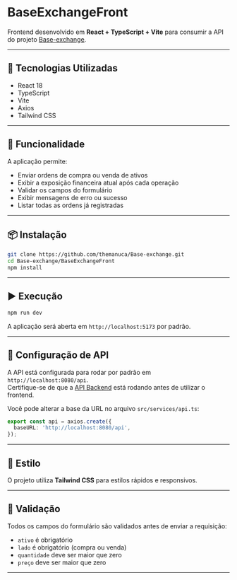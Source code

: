 
# BaseExchangeFront

Frontend desenvolvido em **React + TypeScript + Vite** para consumir a API do projeto [Base-exchange](https://github.com/themanuca/Base-exchange).

---

## 🚀 Tecnologias Utilizadas

- React 18
- TypeScript
- Vite
- Axios
- Tailwind CSS

---

## 🎯 Funcionalidade

A aplicação permite:

- Enviar ordens de compra ou venda de ativos
- Exibir a exposição financeira atual após cada operação
- Validar os campos do formulário
- Exibir mensagens de erro ou sucesso
- Listar todas as ordens já registradas

---

## 📦 Instalação

```bash
git clone https://github.com/themanuca/Base-exchange.git
cd Base-exchange/BaseExchangeFront
npm install
```

---

## ▶️ Execução

```bash
npm run dev
```

A aplicação será aberta em `http://localhost:5173` por padrão.

---

## 🔌 Configuração de API

A API está configurada para rodar por padrão em `http://localhost:8080/api`.  
Certifique-se de que a [API Backend](https://github.com/themanuca/Base-exchange) está rodando antes de utilizar o frontend.

Você pode alterar a base da URL no arquivo `src/services/api.ts`:

```ts
export const api = axios.create({
  baseURL: 'http://localhost:8080/api',
});
```

---

## 💅 Estilo

O projeto utiliza **Tailwind CSS** para estilos rápidos e responsivos.

---

## 🧪 Validação

Todos os campos do formulário são validados antes de enviar a requisição:

- `ativo` é obrigatório
- `lado` é obrigatório (compra ou venda)
- `quantidade` deve ser maior que zero
- `preço` deve ser maior que zero

---

